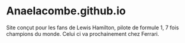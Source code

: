 # Anaelacombe.github.io
Site conçut pour les fans de Lewis Hamilton, pilote de formule 1, 7 fois champions du monde. Celui ci va prochainement chez Ferrari. 
